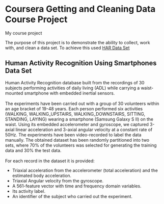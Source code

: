# Coursera Getting and Cleaning Data Course Project
My course project

The purpose of this project is to demonstrate the ability to collect, work with, and clean a data set.
To achieve this used [HAR Data Set](#Human-Activity-Recognition-Using-Smartphones-Data-Set)



## <a>Human Activity Recognition Using Smartphones Data Set</a>
Human Activity Recognition database built from the recordings of 30 subjects performing activities of daily living (ADL) while carrying a waist-mounted smartphone with embedded inertial sensors.</br></br>
The experiments have been carried out with a group of 30 volunteers within an age bracket of 19-48 years. Each person performed six activities (WALKING, WALKING_UPSTAIRS, WALKING_DOWNSTAIRS, SITTING, STANDING, LAYING) wearing a smartphone (Samsung Galaxy S II) on the waist. Using its embedded accelerometer and gyroscope, we captured 3-axial linear acceleration and 3-axial angular velocity at a constant rate of 50Hz. The experiments have been video-recorded to label the data manually. The obtained dataset has been randomly partitioned into two sets, where 70% of the volunteers was selected for generating the training data and 30% the test data. </br></br>
For each record in the dataset it is provided:
- Triaxial acceleration from the accelerometer (total acceleration) and the estimated body acceleration.
- Triaxial Angular velocity from the gyroscope.
- A 561-feature vector with time and frequency domain variables.
- Its activity label.
- An identifier of the subject who carried out the experiment.

